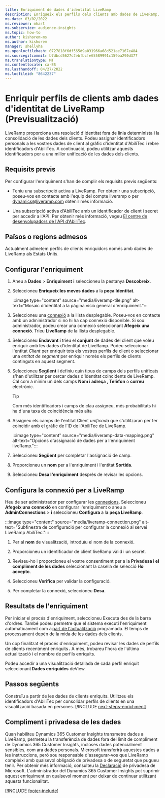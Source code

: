 ```yaml
---
title: Enriquiment de dades d'identitat LiveRamp
description: Enriqueix els perfils dels clients amb dades de LiveRamp.
ms.date: 03/02/2022
ms.reviewer: mhart
ms.subservice: audience-insights
ms.topic: how-to
author: kishorem-ms
ms.author: kishorem
manager: shellyha
ms.openlocfilehash: 0727818f6df565d9a031966a68d521ae7167e484
ms.sourcegitcommit: b7dbcd5627c2ebfbcfe65589991c159ba290d377
ms.translationtype: MT
ms.contentlocale: ca-ES
ms.lasthandoff: 04/27/2022
ms.locfileid: "8642237"
---
```

# <a name="enrich-customer-profiles-with-identity-data-from-liveramp-preview"></a>Enriquir perfils de clients amb dades d'identitat de LiveRamp (Previsualització) 

LiveRamp proporciona una resolució d'identitat fora de línia determinista i la consolidació de les dades dels clients. Podeu assignar identificadors personals a les vostres dades de client al gràfic d'identitat d'AbiliTec i rebre identificadors d'AbiliTec. A continuació, podeu utilitzar aquests identificadors per a una millor unificació de les dades dels clients. 

## <a name="prerequisites"></a>Requisits previs 

Per configurar l'enriquiment s'han de complir els requisits previs següents: 

- Teniu una subscripció activa a LiveRamp. Per obtenir una subscripció, poseu-vos en contacte amb l'equip del compte liveramp o per [dynamics@liveramp.com](mailto:dynamics@liveramp.com) obtenir més informació.   

- Una subscripció activa d'AbiliTec amb un identificador de client i secret per accedir a l'API. Per obtenir més informació, vegeu [El centre de desenvolupadors de l'API d'AbiliTec](https://developers.liveramp.com/abilitec-api/). 

## <a name="supported-countriesregions"></a>Països o regions admesos 

Actualment admetem perfils de clients enriquidors només amb dades de LiveRamp als Estats Units. 

## <a name="configure-the-enrichment"></a>Configurar l'enriquiment 

1. Aneu a **Dades** > **Enriquiment** i seleccioneu la pestanya **Descobreix**. 

1. Seleccioneu **Enriqueix les meves dades** a la **peça Identitat**. 

   :::image type="content" source="media/liveramp-tile.png" alt-text="Mosaic d'identitat a la pàgina visió general d'enriquiment.":::

1. Seleccioneu una [connexió](connections.md) a la llista desplegable. Poseu-vos en contacte amb un administrador si no hi ha cap connexió disponible. Si sou administrador, podeu crear una connexió seleccionant **Afegeix una connexió**. Trieu **LiveRamp** de la llista desplegable. 

1. Seleccioneu **Endavant** i trieu el **conjunt** de dades del client que voleu enriquir amb les dades d'identitat de LiveRamp. Podeu seleccionar l'entitat *Client* per enriquir tots els vostres perfils de client o seleccionar una *entitat de segment* per enriquir només els perfils de clients continguts en aquest segment. 

1. Seleccioneu **Següent** i definiu quin tipus de camps dels perfils unificats s'han d'utilitzar per cercar dades d'identitat coincidents de LiveRamp. Cal com a mínim un dels camps **Nom i adreça** **, Telèfon** o **correu** electrònic. 

   > [!TIP]
   > Com més identificadors i camps de clau assigneu, més probabilitats hi ha d'una taxa de coincidència més alta 

1. Assigneu els camps de l'entitat Client *unificada* que s'utilitzaran per fer coincidir amb el gràfic de l'ID de l'AbiliTec de LiveRamp. 

   :::image type="content" source="media/liveramp-data-mapping.png" alt-text="Opcions d'assignació de dades per a l'enriquiment liveRamp.":::

1. Seleccioneu **Següent** per completar l'assignació de camp. 

1. Proporcioneu un **nom** per a l'enriquiment i l'entitat **Sortida**. 

1. Seleccioneu **Desa l'enriquiment** després de revisar les opcions. 

## <a name="configure-the-connection-for-liveramp"></a>Configura la connexió per a LiveRamp 

Heu de ser administrador per configurar les [connexions](connections.md). Seleccioneu **Afegeix una connexió** en configurar l'enriquiment o aneu a **AdminConnections** > **i** seleccioneu **Configura** a la **peça LiveRamp**. 

:::image type="content" source="media/liveramp-connection.png" alt-text="Subfinestra de configuració per configurar la connexió al servei LiveRamp AbiliTec.":::

1. Per al **nom** de visualització, introduïu el nom de la connexió. 

1. Proporcioneu un identificador de client liveRamp vàlid i un secret. 

1. Reviseu-ho i proporcioneu el vostre consentiment per a la **Privadesa i el compliment de les dades** seleccionant la casella de selecció **Ho accepto**. 

1. Seleccioneu **Verifica** per validar la configuració. 

1. Per completar la connexió, seleccioneu **Desa**. 

## <a name="enrichment-results"></a>Resultats de l'enriquiment 

Per iniciar el procés d'enriquiment, seleccioneu Executa des de la barra d'ordres. També podeu permetre que el sistema executi l'enriquiment automàticament com a [part de l'actualització](system.md#schedule-tab) programada. El temps de processament depèn de la mida de les dades dels clients. 

Un cop finalitzat el procés d'enriquiment, podeu revisar les dades de perfils de clients recentment enriquits **.** A més, trobareu l'hora de l'última actualització i el nombre de perfils enriquits. 

Podeu accedir a una visualització detallada de cada perfil enriquit seleccionant **Dades enriquides** deView. 

## <a name="next-steps"></a>Passos següents

Construïu a partir de les dades de clients enriquits. Utilitzeu els identificadors d'AbiliTec per consolidar perfils de clients en una visualització basada en persones. 
[!INCLUDE [next-steps-enrichment](includes/next-steps-enrichment.md)]

## <a name="data-privacy-and-compliance"></a>Compliment i privadesa de les dades 

Quan habiliteu Dynamics 365 Customer Insights transmetre dades a LiveRamp, permeteu la transferència de dades fora del límit de compliment de Dynamics 365 Customer Insights, incloses dades potencialment sensibles, com ara dades personals. Microsoft transferirà aquestes dades a les instruccions, però sou responsable d'assegurar-vos que LiveRamp compleixi amb qualsevol obligació de privadesa o de seguretat que pugueu tenir. Per obtenir més informació, consulteu la [Declaració](https://go.microsoft.com/fwlink/?linkid=396732) de privadesa de Microsoft. L'administrador del Dynamics 365 Customer Insights pot suprimir aquest enriquiment en qualsevol moment per deixar de continuar utilitzant aquesta funcionalitat. 


[!INCLUDE [footer-include](includes/footer-banner.md)]
